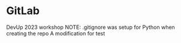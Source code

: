 # GitLab
DevUp 2023 workshop
NOTE:  .gitignore was setup for Python when creating the repo
A modification for test